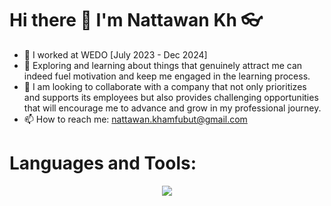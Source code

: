 <H1> Hi there 👋 I'm Nattawan Kh 👓 </H1>

- 🔭  I worked at WEDO [July 2023 - Dec 2024]
- 📖 Exploring and learning about things that genuinely attract me can indeed fuel motivation and keep me engaged in the learning process.
- 👯 I am looking to collaborate with a company that not only prioritizes and supports its employees but also provides challenging opportunities that will encourage me to advance and grow in my professional journey.
- 📫 How to reach me: [nattawan.khamfubut@gmail.com](nattawan.khamfubut@gmail.com)

<H1>Languages and Tools: </H1>
<p align="center">
  <a href="https://skillicons.dev">
    <img src="https://skillicons.dev/icons?i=flutter,cpp,html,css,js,linux,matlab,nodejs,opencv,py,qt,sqlite,mysql,grafana,raspberrypi" />
  </a>
</p>

